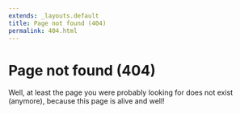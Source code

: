 ```yaml
---
extends: _layouts.default
title: Page not found (404)
permalink: 404.html
---
```


# Page not found (404)

Well, at least the page you were probably looking for does not exist (anymore), because this page is alive and well!